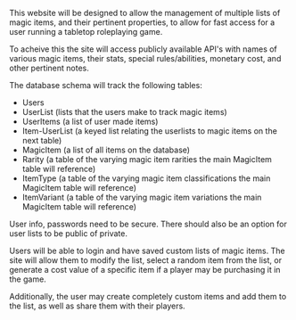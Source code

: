 This website will be designed to allow the management of multiple lists of magic items, and their pertinent properties, to allow for fast access for a user running a tabletop roleplaying game.

To acheive this the site will access publicly available API's with names of various magic items, their stats, special rules/abilities, monetary cost, and other pertinent notes.

The database schema will track the following tables:
- Users
- UserList (lists that the users make to track magic items)
- UserItems (a list of user made items)
- Item-UserList (a keyed list relating the userlists to magic items on the next table)
- MagicItem (a list of all items on the database)
- Rarity (a table of the varying magic item rarities the main MagicItem table will reference)
- ItemType (a table of the varying magic item classifications the main MagicItem table will reference)
- ItemVariant (a table of the varying magic item variations the main MagicItem table will reference)

User info, passwords need to be secure. There should also be an option for user lists to be public of private.

Users will be able to login and have saved custom lists of magic items. The site will allow them to modify the list, select a random item from the list, or generate a cost value of a specific item if a player may be purchasing it in the game.

Additionally, the user may create completely custom items and add them to the list, as well as share them with their players.

